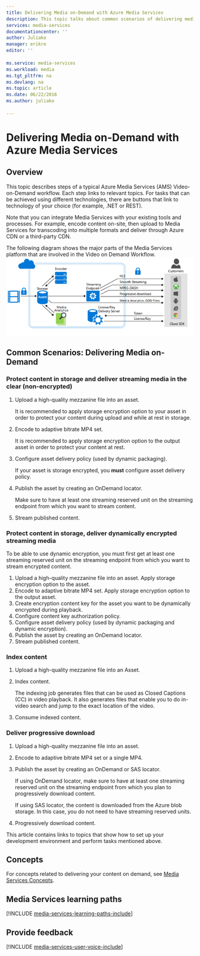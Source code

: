 ```yaml
---
title: Delivering Media on-Demand with Azure Media Services
description: This topic talks about common scenarios of delivering media on-demand with Azure Media Services.
services: media-services
documentationcenter: ''
author: Juliako
manager: erikre
editor: ''

ms.service: media-services
ms.workload: media
ms.tgt_pltfrm: na
ms.devlang: na
ms.topic: article
ms.date: 06/22/2016
ms.author: juliako

---
```

# Delivering Media on-Demand with Azure Media Services
## Overview
This topic describes steps of a typical Azure Media Services (AMS) Video-on-Demand workflow. Each step links to relevant topics. For tasks that can be achieved using different technologies, there are buttons that link to technology of your choice (for example, .NET or REST).   

Note that you can integrate Media Services with your existing tools and processes. For example, encode content on-site, then upload to Media Services for transcoding into multiple formats and deliver through Azure CDN or a third-party CDN. 

The following diagram shows the major parts of the Media Services platform that are involved in the Video on Demand Workflow.
![VoD workflow][vod-overview]

## <a id="vod_scenarios"></a>Common Scenarios: Delivering Media on-Demand
### Protect content in storage and deliver streaming media in the clear (non-encrypted)
1. Upload a high-quality mezzanine file into an asset.
   
    It is recommended to apply storage encryption option to your asset in order to protect your content during upload and while at rest in storage. 
2. Encode to adaptive bitrate MP4 set. 
   
    It is recommended to apply storage encryption option to the output asset in order to protect your content at rest.
3. Configure asset delivery policy (used by dynamic packaging). 
   
    If your asset is storage encrypted, you **must** configure asset delivery policy. 
4. Publish the asset by creating an OnDemand locator.
   
    Make sure to have at least one streaming reserved unit on the streaming endpoint from which you want to stream content.
5. Stream published content.

### Protect content in storage, deliver dynamically encrypted streaming media
To be able to use dynamic encryption, you must first get at least one streaming reserved unit on the streaming endpoint from which you want to stream encrypted content.

1. Upload a high-quality mezzanine file into an asset. Apply storage encryption option to the asset.
2. Encode to adaptive bitrate MP4 set. Apply storage encryption option to the output asset.
3. Create encryption content key for the asset you want to be dynamically encrypted during playback.
4. Configure content key authorization policy.
5. Configure asset delivery policy (used by dynamic packaging and dynamic encryption).
6. Publish the asset by creating an OnDemand locator.
7. Stream published content. 

### Index content
1. Upload a high-quality mezzanine file into an Asset.
2. Index content.
   
    The indexing job generates files that can be used as Closed Captions (CC) in video playback. It also generates files that enable you to do in-video search and jump to the exact location of the video.    
3. Consume indexed content.

### Deliver progressive download
1. Upload a high-quality mezzanine file into an asset.
2. Encode to adaptive bitrate MP4 set or a single MP4.
3. Publish the asset by creating an OnDemand or SAS locator.
   
    If using OnDemand locator, make sure to have at least one streaming reserved unit on the streaming endpoint from which you plan to progressively download content.
   
    If using SAS locator, the content is downloaded from the Azure blob storage. In this case, you do not need to have streaming reserved units.
4. Progressively download content.

This article contains links to topics that show how to set up your development environment and perform tasks mentioned above.

## Concepts
For concepts related to delivering your content on demand, see [Media Services Concepts](media-services-concepts.md).

## Media Services learning paths
[!INCLUDE [media-services-learning-paths-include](../../includes/media-services-learning-paths-include.md)]

## Provide feedback
[!INCLUDE [media-services-user-voice-include](../../includes/media-services-user-voice-include.md)]

[vod-overview]: ./media/media-services-video-on-demand-workflow/media-services-video-on-demand.png

